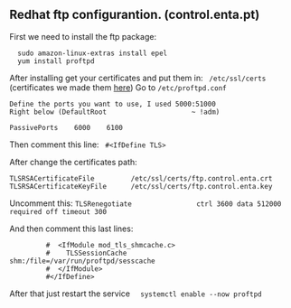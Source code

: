 ## Redhat ftp configurantion. (control.enta.pt)

First we need to install the ftp package:
```
  sudo amazon-linux-extras install epel
  yum install proftpd
  ```
  After installing get your certificates and put them in: `` /etc/ssl/certs`` (certificates we made them [here](https://github.com/Rodrigo-Serpa/AWS-Project/edit/main/Debian/Certificates.md))
  Go to ``/etc/proftpd.conf``
  ```
  Define the ports you want to use, I used 5000:51000
  Right below (DefaultRoot                     ~ !adm)
  
  PassivePorts    6000    6100
  ```
  Then comment this line: `` #<IfDefine TLS>``
  
  After change the certificates path:
  ```
TLSRSACertificateFile         /etc/ssl/certs/ftp.control.enta.crt
TLSRSACertificateKeyFile      /etc/ssl/certs/ftp.control.enta.key
```
Uncomment this: ``TLSRenegotiate                ctrl 3600 data 512000 required off timeout 300``

And then comment this last lines:
```
         #  <IfModule mod_tls_shmcache.c>
         #    TLSSessionCache            shm:/file=/var/run/proftpd/sesscache
         #  </IfModule>
         #</IfDefine>
```
After that just restart the service ``  systemctl enable --now proftpd``
